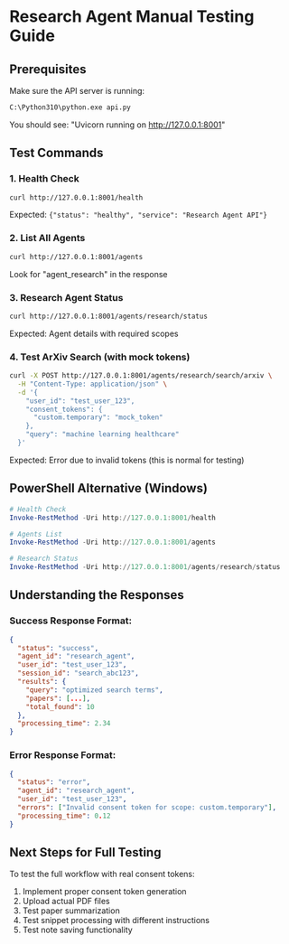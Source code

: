 # Research Agent Manual Testing Guide

## Prerequisites
Make sure the API server is running:
```bash
C:\Python310\python.exe api.py
```
You should see: "Uvicorn running on http://127.0.0.1:8001"

## Test Commands

### 1. Health Check
```bash
curl http://127.0.0.1:8001/health
```
Expected: `{"status": "healthy", "service": "Research Agent API"}`

### 2. List All Agents
```bash
curl http://127.0.0.1:8001/agents
```
Look for "agent_research" in the response

### 3. Research Agent Status
```bash
curl http://127.0.0.1:8001/agents/research/status
```
Expected: Agent details with required scopes

### 4. Test ArXiv Search (with mock tokens)
```bash
curl -X POST http://127.0.0.1:8001/agents/research/search/arxiv \
  -H "Content-Type: application/json" \
  -d '{
    "user_id": "test_user_123",
    "consent_tokens": {
      "custom.temporary": "mock_token"
    },
    "query": "machine learning healthcare"
  }'
```
Expected: Error due to invalid tokens (this is normal for testing)

## PowerShell Alternative (Windows)
```powershell
# Health Check
Invoke-RestMethod -Uri http://127.0.0.1:8001/health

# Agents List
Invoke-RestMethod -Uri http://127.0.0.1:8001/agents

# Research Status
Invoke-RestMethod -Uri http://127.0.0.1:8001/agents/research/status
```

## Understanding the Responses

### Success Response Format:
```json
{
  "status": "success",
  "agent_id": "research_agent", 
  "user_id": "test_user_123",
  "session_id": "search_abc123",
  "results": {
    "query": "optimized search terms",
    "papers": [...],
    "total_found": 10
  },
  "processing_time": 2.34
}
```

### Error Response Format:
```json
{
  "status": "error",
  "agent_id": "research_agent",
  "user_id": "test_user_123", 
  "errors": ["Invalid consent token for scope: custom.temporary"],
  "processing_time": 0.12
}
```

## Next Steps for Full Testing

To test the full workflow with real consent tokens:
1. Implement proper consent token generation
2. Upload actual PDF files
3. Test paper summarization
4. Test snippet processing with different instructions
5. Test note saving functionality
